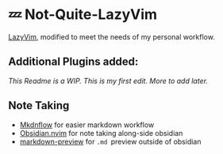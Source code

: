 # 💤 Not-Quite-LazyVim

[LazyVim](https://github.com/LazyVim/LazyVim), modified to meet the needs of my personal workflow.

## Additional Plugins added:

_*This Readme is a WIP. This is my first edit. More to add later.*_

## Note Taking

- [Mkdnflow](https://github.com/jakewvincent/mkdnflow.nvim) for easier markdown workflow
- [Obsidian.nvim](https://github.com/epwalsh/obsidian.nvim) for note taking along-side obsidian
- [markdown-preview](https://github.com/iamcco/markdown-preview.nvim) for `.md `preview outside of obsidian
